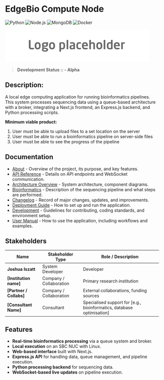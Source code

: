 # EdgeBio Compute Node
![Python](https://img.shields.io/badge/Python-3.9-blue)
![Node.js](https://img.shields.io/badge/Node.js-v16.0-green)
![MongoDB](https://img.shields.io/badge/MongoDB-v5.0-green)
![Docker](https://img.shields.io/badge/Docker-enabled-blue)

![EdgeBio Logo](docs/img/logo_placeholder.png)

> **Development Status :: - Alpha**

## Description: 
A local edge computing application for running bioinformatics pipelines. This system processes sequencing data using a queue-based architecture with a broker, integrating a Next.js frontend, an Express.js backend, and Python processing scripts. 

**Minimum viable product:** 
1. User must be able to upload files to a set location on the server
2. User must be able to run a bioinformatics pipeline on server-side files
3. User must be able to see the progress of the pipeline 

## Documentation
- [About](docs/about.md) - Overview of the project, its purpose, and key features.
- [API Reference](docs/api_reference.md) - Details on API endpoints and WebSocket communication.
- [Architecture Overview](docs/architecture.md) - System architecture, component diagrams.
- [Bioinformatics](docs/bioinformatics.md) - Description of the sequencing pipeline and what steps are performed.
- [Changelog](docs/changelog.md) - Record of major changes, updates, and improvements.
- [Deployment Guide](docs/deployment.md) - How to set up and run the application.
- [Development](docs/development.md) - Guidelines for contributing, coding standards, and environment setup.
- [User Manual](docs/user_manual.md) - How to use the application, including workflows and examples.

## Stakeholders
| Name                    | Stakeholder Type             | Role / Description |
|-------------------------|------------------------------|--------------------|
| **Joshua Iszatt**       | System Developer             | Developer |
| **[Institution name]**  | Company / Collaboration      | Primary research institution |
| **[Partner / Collabs]** | Company / Collaboration      | External collaborations, funding sources |
| **[Consultant Name]**   | Consultant                   | Specialised support for [e.g., bioinformatics, database optimisation] |

## Features
- **Real-time bioinformatics processing** via a queue system and broker.  
- **Local execution** on an SBC NUC with Linux.  
- **Web-based interface** built with Next.js.  
- **Express.js API** for handling data, queue management, and pipeline execution.  
- **Python processing backend** for sequencing data.  
- **WebSocket-based live updates** on pipeline execution.

